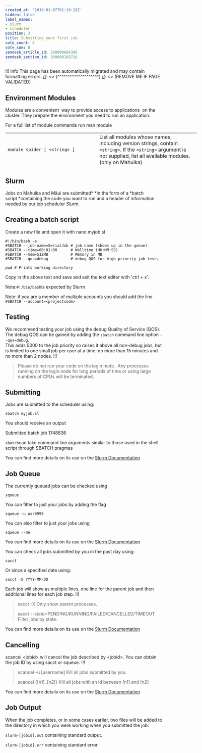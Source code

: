 ```yaml
---
created_at: '2019-01-07T01:10:28Z'
hidden: false
label_names:
- slurm
- scheduler
position: 3
title: Submitting your first job
vote_count: 8
vote_sum: 8
zendesk_article_id: 360000684396
zendesk_section_id: 360000189716
---
```



[//]: <> (REMOVE ME IF PAGE VALIDATED)
[//]: <> (vvvvvvvvvvvvvvvvvvvv)
 !!! Info
     This page has been automatically migrated and may contain formatting errors.
[//]: <> (^^^^^^^^^^^^^^^^^^^^)
[//]: <> (REMOVE ME IF PAGE VALIDATED)
## Environment Modules

Modules are a convenient  way to provide access to applications  on the
cluster. They prepare the environment you need to run an application.

For a full list of module commands run man module

<table style="height: 110px; width: 861.4px;">
<tbody>
<tr class="odd">
<td
style="width: 275px"><code>module spider [ &lt;string&gt; ]</code></td>
<td style="width: 301.4px">List all modules whose names, including
version strings, contain <code>&lt;string&gt;</code>. If the
<code>&lt;string&gt;</code> argument is not supplied, list all available
modules. (only on Mahuika)</td>
</tr>
<tr class="even">
<td style="width: 275px"><code>module show &lt;string&gt;</code></td>
<td style="width: 301.4px">Show the contents of the module given
by <code>&lt;string&gt;</code>. If only the module name (e.g.
<code>Python</code>) is given, show the default module of that name. If
both name and version are given, show that particular version
module.</td>
</tr>
<tr class="odd">
<td style="width: 275px"><code>module load &lt;string&gt;</code></td>
<td style="width: 301.4px">Load the module (name and version) given
by <code>&lt;string&gt;</code>. If no version is given, load the default
version.</td>
</tr>
<tr class="even">
<td
style="width: 275px"><code>module list [ &lt;string&gt; ]</code></td>
<td style="width: 301.4px">List all currently loaded modules whose
names, including version strings, contain <code>&lt;string&gt;</code>.
If the <code>&lt;string&gt;</code> argument is not supplied, list all
currently loaded modules.</td>
</tr>
</tbody>
</table>

## Slurm

Jobs on Mahuika and Māui are submitted* *in the form of a *batch
script *containing the code you want to run and a header of information
needed by our job scheduler *Slurm.*

## Creating a batch script

Create a new file and open it with nano myjob.sl

    #!/bin/bash -e
    #SBATCH --job-name=SerialJob # job name (shows up in the queue)
    #SBATCH --time=00:01:00      # Walltime (HH:MM:SS)
    #SBATCH --mem=512MB          # Memory in MB
    #SBATCH --qos=debug          # debug QOS for high priority job tests

    pwd # Prints working directory

Copy in the above text and save and exit the text editor with 'ctrl +
x'.

Note:`#!/bin/bash`is expected by Slurm

Note: if you are a member of multiple accounts you should add the line
`#SBATCH --account=<projectcode>`

## Testing

We recommend testing your job using the debug Quality of Service (QOS). 
The debug QOS can be gained by adding the `sbatch` command line option
`--qos=debug`.  
This adds 5000 to the job priority so raises it above all non-debug
jobs, but is limited to one small job per user at a time: no more than
15 minutes and no more than 2 nodes.
!!!
>
> Please do not run your code on the login node.  Any processes running
> on the login node for long periods of time or using large numbers of
> CPUs will be terminated.

## Submitting

Jobs are submitted to the scheduler using:

    sbatch myjob.sl

You should receive an output

Submitted batch job 1748836

`sbatch`can take command line arguments similar to those used in the
shell script through SBATCH pragmas

You can find more details on its use on the [Slurm
Documentation](https://slurm.schedmd.com/sbatch.html)

## Job Queue

The currently queued jobs can be checked using 

    squeue

You can filter to just your jobs by adding the flag

    squeue -u usr9999

You can also filter to just your jobs using

    squeue --me

You can find more details on its use on the [Slurm
Documentation](https://slurm.schedmd.com/squeue.html)

You can check all jobs submitted by you in the past day using:

    sacct

Or since a specified date using:

    sacct -S YYYY-MM-DD

Each job will show as multiple lines, one line for the parent job and
then additional lines for each job step.
!!!
>
> sacct -X Only show parent processes.
>
> sacct --state=PENDING/RUNNING/FAILED/CANCELLED/TIMEOUT Filter jobs by
> state.

You can find more details on its use on the [Slurm
Documentation](https://slurm.schedmd.com/sacct.html)

##  Cancelling

scancel &lt;jobid&gt; will cancel the job described by &lt;jobid&gt;.
You can obtain the job ID by using sacct or squeue.
!!!
>
> scancel -u \[username\] Kill all jobs submitted by you.
>
> scancel {\[n1\]..\[n2\]} Kill all jobs with an id between \[n1\] and
> \[n2\]

You can find more details on its use on the [Slurm
Documentation](https://slurm.schedmd.com/scancel.html)

## Job Output

When the job completes, or in some cases earlier, two files will be
added to the directory in which you were working when you submitted the
job:

`slurm-[jobid].out` containing standard output.

`slurm-[jobid].err` containing standard error.
